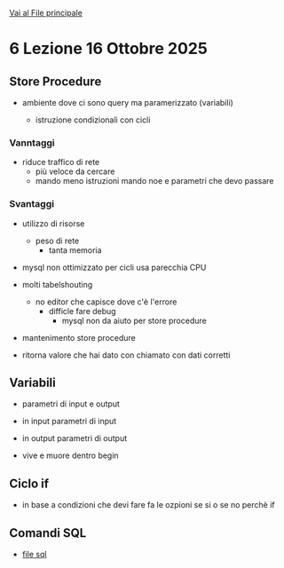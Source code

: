 [Vai al File principale](../../Readme.md)

# 6 Lezione 16 Ottobre 2025

## Store Procedure

- ambiente dove ci sono query ma paramerizzato (variabili)

  - istruzione condizionali con cicli

### Vanntaggi

- riduce traffico di rete
  - più veloce da cercare
  - mando meno istruzioni mando noe e parametri che devo passare

### Svantaggi

- utilizzo di risorse
  - peso di rete
    - tanta memoria
- mysql non ottimizzato per cicli usa parecchia CPU
- molti tabelshouting 
  - no editor che capisce dove c'è l'errore 
    - difficle fare debug 
      - mysql non da aiuto per store procedure
- mantenimento store procedure

- ritorna valore che hai dato con chiamato con dati corretti

## Variabili

- parametri di input e output

- in input parametri di input
- in output parametri di output

- vive e muore dentro begin

## Ciclo if

- in base a condizioni che devi fare fa le ozpioni se si o se no perchè if

## Comandi SQL

- [file sql](SQL/file.sql)
